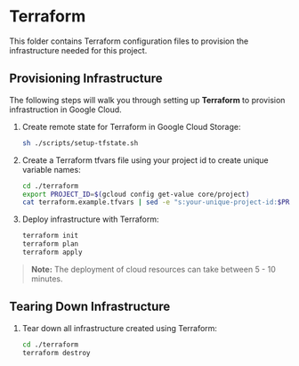 # Terraform
This folder contains Terraform configuration files to provision the infrastructure needed for this project.

## Provisioning Infrastructure
The following steps will walk you through setting up **Terraform** to provision infrastruction in Google Cloud.

1. Create remote state for Terraform in Google Cloud Storage:

    ```bash
    sh ./scripts/setup-tfstate.sh
    ```

2. Create a Terraform tfvars file using your project id to create unique variable names:

    ```bash
    cd ./terraform
    export PROJECT_ID=$(gcloud config get-value core/project)
    cat terraform.example.tfvars | sed -e "s:your-unique-project-id:$PROJECT_ID:g" > terraform.tfvars
    ```

3. Deploy infrastructure with Terraform:

    ```bash
    terraform init
    terraform plan
    terraform apply
    ```

> __Note:__ The deployment of cloud resources can take between 5 - 10 minutes.

## Tearing Down Infrastructure

1. Tear down all infrastructure created using Terraform:

    ```bash
    cd ./terraform
    terraform destroy
    ```
